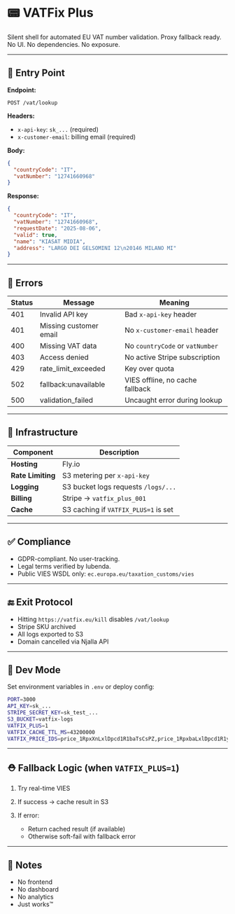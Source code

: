 # 📟 VATFix Plus

Silent shell for automated EU VAT number validation.
Proxy fallback ready. No UI. No dependencies. No exposure.

---

## 🔌 Entry Point

**Endpoint:**

```
POST /vat/lookup
```

**Headers:**

* `x-api-key`: `sk_...` (required)
* `x-customer-email`: billing email (required)

**Body:**

```json
{
  "countryCode": "IT",
  "vatNumber": "12741660968"
}
```

**Response:**

```json
{
  "countryCode": "IT",
  "vatNumber": "12741660968",
  "requestDate": "2025-08-06",
  "valid": true,
  "name": "KIASAT MIDIA",
  "address": "LARGO DEI GELSOMINI 12\n20146 MILANO MI"
}
```

---

## 🧼 Errors

| Status | Message                | Meaning                         |
| ------ | ---------------------- | ------------------------------- |
| 401    | Invalid API key        | Bad `x-api-key` header          |
| 401    | Missing customer email | No `x-customer-email` header    |
| 400    | Missing VAT data       | No `countryCode` or `vatNumber` |
| 403    | Access denied          | No active Stripe subscription   |
| 429    | rate\_limit\_exceeded  | Key over quota                  |
| 502    | fallback\:unavailable  | VIES offline, no cache fallback |
| 500    | validation\_failed     | Uncaught error during lookup    |

---

## 🧱 Infrastructure

| Component         | Description                          |
| ----------------- | ------------------------------------ |
| **Hosting**       | Fly.io                               |
| **Rate Limiting** | S3 metering per `x-api-key`          |
| **Logging**       | S3 bucket logs requests `/logs/...`  |
| **Billing**       | Stripe → `vatfix_plus_001`           |
| **Cache**         | S3 caching if `VATFIX_PLUS=1` is set |

---

## ✅ Compliance

* GDPR-compliant. No user-tracking.
* Legal terms verified by Iubenda.
* Public VIES WSDL only: `ec.europa.eu/taxation_customs/vies`

---

## 🔚 Exit Protocol

* Hitting `https://vatfix.eu/kill` disables `/vat/lookup`
* Stripe SKU archived
* All logs exported to S3
* Domain cancelled via Njalla API

---

## 👷 Dev Mode

Set environment variables in `.env` or deploy config:

```bash
PORT=3000
API_KEY=sk_...
STRIPE_SECRET_KEY=sk_test_...
S3_BUCKET=vatfix-logs
VATFIX_PLUS=1
VATFIX_CACHE_TTL_MS=43200000
VATFIX_PRICE_IDS=price_1RpxXnLxlDpcd1R1baTsCsPZ,price_1RpxbaLxlDpcd1R1ydGR3ej6
```

---

## ⛑ Fallback Logic (when `VATFIX_PLUS=1`)

1. Try real-time VIES
2. If success → cache result in S3
3. If error:

   * Return cached result (if available)
   * Otherwise soft-fail with fallback error

---

## 📝 Notes

* No frontend
* No dashboard
* No analytics
* Just works™️
